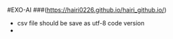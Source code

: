 #EXO-AI
###(https://hairi0226.github.io/hairi_github.io/)
- csv file should be save as utf-8 code version
- 
